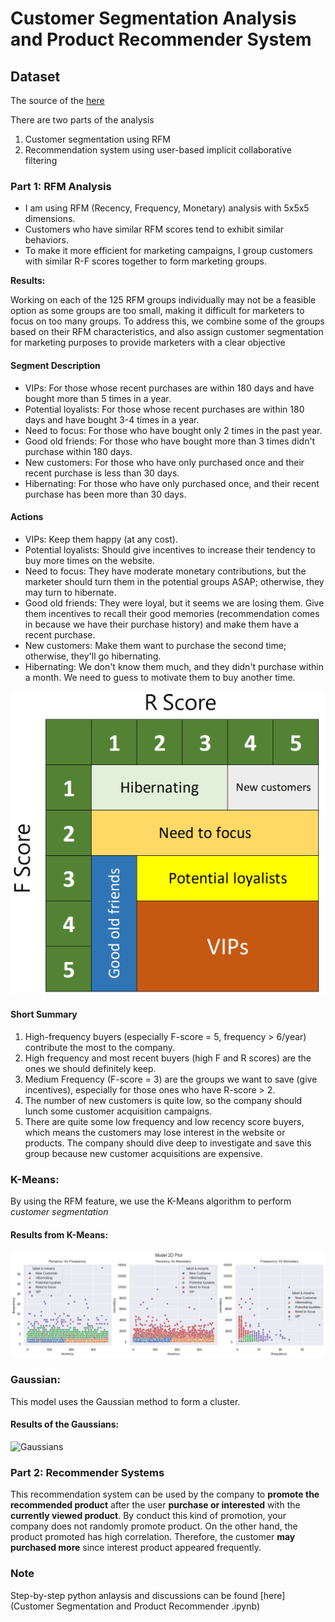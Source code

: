 # Customer Segmentation Analysis and Product Recommender System

## Dataset
The source of the [here](data)

There are two parts of the analysis
1. Customer segmentation using RFM
2. Recommendation system using user-based implicit collaborative filtering


### Part 1: RFM Analysis
 - I am using RFM (Recency, Frequency, Monetary) analysis with 5x5x5 dimensions.
 - Customers who have similar RFM scores tend to exhibit similar behaviors. 
 - To make it more efficient for marketing campaigns, I group customers with similar R-F scores together to form marketing groups.

**Results:**

Working on each of the 125 RFM groups individually may not be a feasible option as some groups are too small, making it difficult for marketers to focus on too many groups. To address this, we combine some of the groups based on their RFM characteristics, and also assign customer segmentation for marketing purposes to provide marketers with a clear objective


#### Segment Description
- VIPs: For those whose recent purchases are within 180 days and have bought more than 5 times in a year.
- Potential loyalists: For those whose recent purchases are within 180 days and have bought 3-4 times in a year.
- Need to focus: For those who have bought only 2 times in the past year.
- Good old friends: For those who have bought more than 3 times didn't purchase within 180 days.
- New customers: For those who have only purchased once and their recent purchase is less than 30 days.
- Hibernating: For those who have only purchased once, and their recent purchase has been more than 30 days.


#### Actions
- VIPs: Keep them happy (at any cost).
- Potential loyalists: Should give incentives to increase their tendency to buy more times on the website.
- Need to focus: They have moderate monetary contributions, but the marketer should turn them in the potential groups ASAP; otherwise, they may turn to hibernate.
- Good old friends: They were loyal, but it seems we are losing them. Give them incentives to recall their good memories (recommendation comes in because we have their purchase history) and make them have a recent purchase.
- New customers: Make them want to purchase the second time; otherwise, they'll go hibernating.
- Hibernating: We don't know them much, and they didn't purchase within a month. We need to guess to motivate them to buy another time.


![image](img/RFM.PNG)


#### Short Summary
1. High-frequency buyers (especially F-score = 5, frequency > 6/year) contribute the most to the company.
2. High frequency and most recent buyers (high F and R scores) are the ones we should definitely keep.
3. Medium Frequency (F-score = 3) are the groups we want to save (give incentives), especially for those ones who have R-score > 2.
4. The number of new customers is quite low, so the company should lunch some customer acquisition campaigns.
5. There are quite some low frequency and low recency score buyers, which means the customers may lose interest in the website or products. The company should dive deep to investigate and save this group because new customer acquisitions are expensive.


### K-Means:
By using the RFM feature, we use the K-Means algorithm to perform *customer segmentation*

#### Results from K-Means:
![K-Means](Img/kmeans.PNG)

### Gaussian:
This model uses the Gaussian method to form a cluster.

#### Results of the Gaussians:
![Gaussians](Img/Gaussians.PNG)



### Part 2: Recommender Systems

This recommendation system can be used by the company to **promote the recommended product** after the user **purchase or interested** with the **currently viewed product**. By conduct this kind of promotion, your company does not randomly promote product. On the other hand, the product promoted has high correlation. Therefore, the customer **may purchased more** since interest product appeared frequently.


### Note

Step-by-step python anlaysis and discussions can be found [here](Customer Segmentation and Product Recommender .ipynb) 
